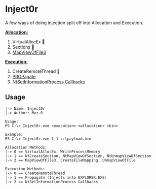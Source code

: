 # Inject0r

A few ways of doing injection split off into Allocation and Execution.

**<u>Allocation:</u>**

1. VirtualAllocEx :ice_cream:
2. Sections :ice_cream:
3. [MapViewOfFile3](https://splintercod3.blogspot.com/p/weaponizing-mapping-injection-with.html)

**<u>Execution:</u>**

1. CreateRemoteThread :ice_cream:
2. [PROPagate](https://modexp.wordpress.com/2018/08/23/process-injection-propagate/)
3. [NtSetInformationProcess Callbacks](https://splintercod3.blogspot.com/p/weaponizing-mapping-injection-with.html)

## Usage

```
|-> Name: Inject0r
|-> Author: Mez-0

Usage:
PS C:\> Inject0r.exe <execution> <allocation> <bin>

Example:
PS C:\> Inject0r.exe 1 1 c:\payload.bin

Allocation Methods:
|-> 0 == VirtualAllocEx, WriteProcessMemory
|-> 1 == NtCreateSection, NtMapViewOfSection, NtUnmapViewOfSection
|-> 2 == MapViewOfFile3, CreateFileMapping, UnmapViewOfFile

Execution Methods:
|-> 0 == CreateRemoteThread
|-> 1 == Propagate (Injects into EXPLORER.EXE)
|-> 2 == NtSetInformationProcess Callbacks
```

